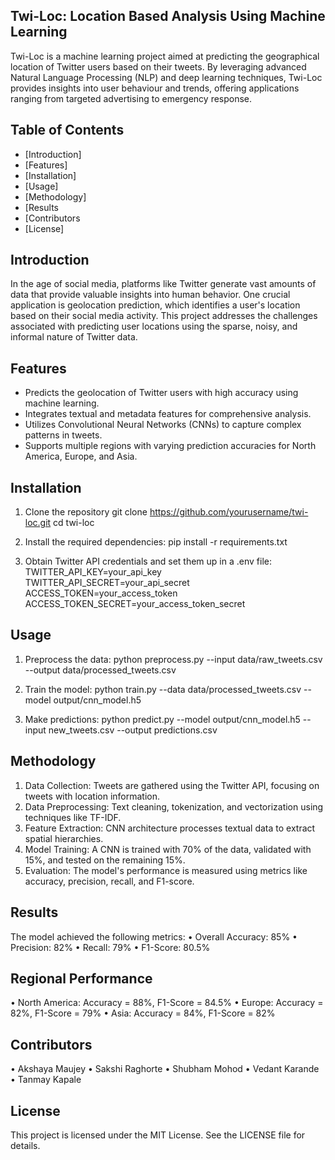 ## Twi-Loc: Location Based Analysis Using Machine Learning

Twi-Loc is a machine learning project aimed at predicting the geographical location of Twitter users based on their tweets. By leveraging advanced Natural Language Processing (NLP) and deep learning techniques, Twi-Loc provides insights into user behaviour and trends, offering applications ranging from targeted advertising to emergency response.

## Table of Contents
- [Introduction]
- [Features]
- [Installation]
- [Usage]
- [Methodology]
- [Results
- [Contributors
- [License]

## Introduction
In the age of social media, platforms like Twitter generate vast amounts of data that provide valuable insights into human behavior. One crucial application is geolocation prediction, which identifies a user's location based on their social media activity. This project addresses the challenges associated with predicting user locations using the sparse, noisy, and informal nature of Twitter data.

## Features
- Predicts the geolocation of Twitter users with high accuracy using machine learning.
- Integrates textual and metadata features for comprehensive analysis.
- Utilizes Convolutional Neural Networks (CNNs) to capture complex patterns in tweets.
- Supports multiple regions with varying prediction accuracies for North America, Europe, and Asia.

## Installation
1.  Clone the repository
    git clone https://github.com/yourusername/twi-loc.git
    cd twi-loc

2.	Install the required dependencies:
    pip install -r requirements.txt

3.	Obtain Twitter API credentials and set them up in a .env file:
    TWITTER_API_KEY=your_api_key
    TWITTER_API_SECRET=your_api_secret
    ACCESS_TOKEN=your_access_token
    ACCESS_TOKEN_SECRET=your_access_token_secret

## Usage
1.	Preprocess the data:
    python preprocess.py --input data/raw_tweets.csv --output data/processed_tweets.csv

2.	Train the model:
    python train.py --data data/processed_tweets.csv --model output/cnn_model.h5

3.	Make predictions:
    python predict.py --model output/cnn_model.h5 --input new_tweets.csv --output predictions.csv

## Methodology
1.	Data Collection: Tweets are gathered using the Twitter API, focusing on tweets with location information.
2.	Data Preprocessing: Text cleaning, tokenization, and vectorization using techniques like TF-IDF.
3.	Feature Extraction: CNN architecture processes textual data to extract spatial hierarchies.
4.	Model Training: A CNN is trained with 70% of the data, validated with 15%, and tested on the remaining 15%.
5.	Evaluation: The model's performance is measured using metrics like accuracy, precision, recall, and F1-score.
   
## Results
The model achieved the following metrics:
•	Overall Accuracy: 85%
•	Precision: 82%
•	Recall: 79%
•	F1-Score: 80.5%

## Regional Performance
•	North America: Accuracy = 88%, F1-Score = 84.5%
•	Europe: Accuracy = 82%, F1-Score = 79%
•	Asia: Accuracy = 84%, F1-Score = 82%

## Contributors
•	Akshaya Maujey
•	Sakshi Raghorte
•	Shubham Mohod
•	Vedant Karande
•	Tanmay Kapale

## License
This project is licensed under the MIT License. See the LICENSE file for details.


